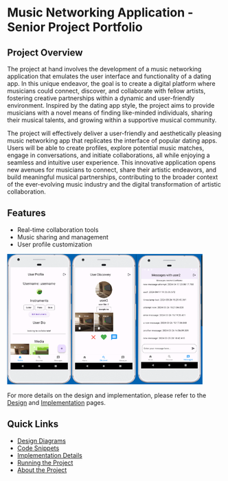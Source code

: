 # Music Networking Application - Senior Project Portfolio

## Project Overview
The project at hand involves the development of a music networking application that emulates the user interface and functionality of a dating app. In this unique endeavor, the goal is to create a digital platform where musicians could connect, discover, and collaborate with fellow artists, fostering creative partnerships within a dynamic and user-friendly environment. Inspired by the dating app style, the project aims to provide musicians with a novel means of finding like-minded individuals, sharing their musical talents, and growing within a supportive musical community.

The project will effectively deliver a user-friendly and aesthetically pleasing music networking app that replicates the interface of popular dating apps. Users will be able to create profiles, explore potential music matches, engage in conversations, and initiate collaborations, all while enjoying a seamless and intuitive user experience. This innovative application opens new avenues for musicians to connect, share their artistic endeavors, and build meaningful musical partnerships, contributing to the broader context of the ever-evolving music industry and the digital transformation of artistic collaboration.

## Features
- Real-time collaboration tools
- Music sharing and management
- User profile customization

<img src="userProfilePageScreenshot.png" alt="profile image" width="29.8%"><img src="userDiscoveryPageScreenshot.png" alt="profile image" width="30%"><img src="messagingPageScreenshot.png" alt="profile image" width="30.5%">



For more details on the design and implementation, please refer to the [Design](design.md) and [Implementation](implementation.md) pages.


## Quick Links
- [Design Diagrams](design.md)
- [Code Snippets](code.md)
- [Implementation Details](implementation.md)
- [Running the Project](setup.md)
- [About the Project](about.md)
